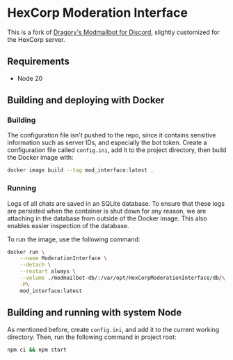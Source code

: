 # HexCorp Moderation Interface

This is a fork of [Dragory's Modmailbot for Discord](https://github.com/Dragory/modmailbot),
slightly customized for the HexCorp server.

## Requirements

- Node 20

## Building and deploying with Docker

### Building

The configuration file isn't pushed to the repo, since it contains sensitive
information such as server IDs, and especially the bot token. Create a
configuration file called `config.ini`, add it to the project directory,
then build the Docker image with:

``` bash
docker image build --tag mod_interface:latest .
```

### Running

Logs of all chats are saved in an SQLite database. To ensure that these
logs are persisted when the container is shut down for any reason, we are
attaching in the database from outside of the Docker image. This also enables
easier inspection of the database.

To run the image, use the following command:

``` bash
docker run \
    --name ModerationInterface \
    --detach \
    --restart always \
    --volume ./modmailbot-db/:/var/opt/HexCorpModerationInterface/db/\
    -P\
    mod_interface:latest
```

## Building and running with system Node

As mentioned before, create `config.ini`, and add it to the current working
directory. Then, run the following command in project root:

```bash
npm ci && npm start
```
